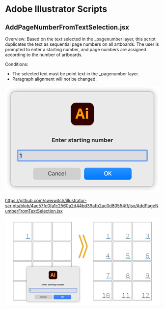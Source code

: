 # Adobe Illustrator Scripts

## AddPageNumberFromTextSelection.jsx

Overview:
Based on the text selected in the _pagenumber layer,
this script duplicates the text as sequential page numbers on all artboards.
The user is prompted to enter a starting number, and page numbers are assigned according to the number of artboards.

Conditions:
- The selected text must be point text in the _pagenumber layer.
- Paragraph alignment will not be changed.

![](png/ss-664-440-72-20250628-072541.png)

https://github.com/swwwitch/illustrator-scripts/blob/4ac57fc0fa1c2560a2d44bd39afb2ac0d80554ff/jsx/AddPageNumberFromTextSelection.jsx

![](png/ss-2432-1434-72-20250628-074603.png)



